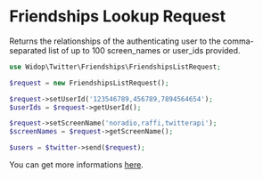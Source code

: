 # Friendships Lookup Request

Returns the relationships of the authenticating user to the comma-separated list of up to 100 screen_names or user_ids provided.

``` php
use Widop\Twitter\Friendships\FriendshipsListRequest;

$request = new FriendshipsListRequest();

$request->setUserId('123546789,456789,7894564654');
$userIds = $request->getUserId();

$request->setScreenName('noradio,raffi,twitterapi');
$screenNames = $request->getScreenName();

$users = $twitter->send($request);
```

You can get more informations [here](https://dev.twitter.com/docs/api/1.1/get/friendships/lookup).
